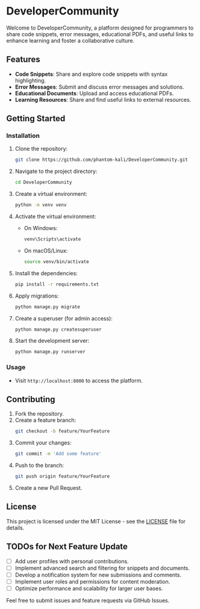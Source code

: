 # DeveloperCommunity

Welcome to DeveloperCommunity, a platform designed for programmers to share code snippets, error messages, educational PDFs, and useful links to enhance learning and foster a collaborative culture.

## Features

- **Code Snippets**: Share and explore code snippets with syntax highlighting.
- **Error Messages**: Submit and discuss error messages and solutions.
- **Educational Documents**: Upload and access educational PDFs.
- **Learning Resources**: Share and find useful links to external resources.

## Getting Started


### Installation

1. Clone the repository:
   ```bash
   git clone https://github.com/phantom-kali/DeveloperCommunity.git
   ```

2. Navigate to the project directory:
   ```bash
   cd DeveloperCommunity
   ```

3. Create a virtual environment:
   ```bash
   python -m venv venv
   ```

4. Activate the virtual environment:
   - On Windows:
     ```bash
     venv\Scripts\activate
     ```
   - On macOS/Linux:
     ```bash
     source venv/bin/activate
     ```

5. Install the dependencies:
   ```bash
   pip install -r requirements.txt
   ```

6. Apply migrations:
   ```bash
   python manage.py migrate
   ```

7. Create a superuser (for admin access):
   ```bash
   python manage.py createsuperuser
   ```

8. Start the development server:
   ```bash
   python manage.py runserver
   ```

### Usage

- Visit `http://localhost:8000` to access the platform.


## Contributing

1. Fork the repository.
2. Create a feature branch:
   ```bash
   git checkout -b feature/YourFeature
   ```
3. Commit your changes:
   ```bash
   git commit -m 'Add some feature'
   ```
4. Push to the branch:
   ```bash
   git push origin feature/YourFeature
   ```
5. Create a new Pull Request.

## License

This project is licensed under the MIT License - see the [LICENSE](LICENSE) file for details.

## TODOs for Next Feature Update

- [ ] Add user profiles with personal contributions.
- [ ] Implement advanced search and filtering for snippets and documents.
- [ ] Develop a notification system for new submissions and comments.
- [ ] Implement user roles and permissions for content moderation.
- [ ] Optimize performance and scalability for larger user bases.

Feel free to submit issues and feature requests via GitHub Issues.
